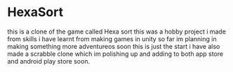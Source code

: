 # HexaSort


this is a clone of the game called Hexa sort this was a hobby project i made from skills i have learnt from making games in unity so far im planning in making something more adventureos soon this is just the start i have also made a scrabble clone which im polishing up and adding to both app store and android play store soon.
